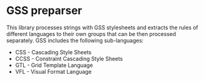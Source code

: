 GSS preparser
=============

This library processes strings with GSS stylesheets and extracts the rules of different languages to their own groups that can be then processed separately. GSS includes the following sub-languages:

* CSS - Cascading Style Sheets
* CCSS - Constraint Cascading Style Sheets
* GTL - Grid Template Language
* VFL - Visual Format Language
